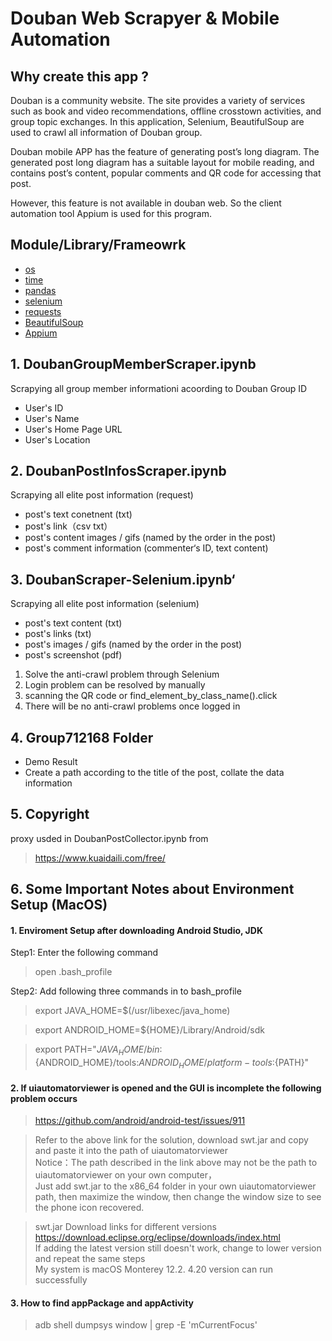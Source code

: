 # **Douban Web Scrapyer & Mobile Automation**
## **Why create this app ?** 
Douban is a community website. The site provides a variety of services such as book and video recommendations, offline crosstown activities, and group topic exchanges. In this application, Selenium, BeautifulSoup are used to crawl all information of Douban group.

Douban mobile APP has the feature of generating post’s long diagram. The generated post long diagram has a suitable layout for mobile reading, and contains post’s content, popular comments and QR code for accessing that post.

However, this feature is not available in douban web. So the client automation tool Appium is used for this program. 


## **Module/Library/Frameowrk**
* [os](https://docs.python.org/3/library/os.html)
* [time](https://docs.python.org/3/library/time.html)
* [pandas](https://pandas.pydata.org/docs/user_guide/index.html)       
* [selenium](https://selenium-python.readthedocs.io/)  
* [requests](https://docs.python-requests.org/en/latest/)
* [BeautifulSoup](https://www.crummy.com/software/BeautifulSoup/bs4/doc/)
* [Appium](https://appium.io/)   
                                                                                                                                    
## **1. DoubanGroupMemberScraper.ipynb**
Scrapying all group member informationi acoording to Douban Group ID
* User's ID
* User's Name
* User's Home Page URL
* User's Location 


## **2. DoubanPostInfosScraper.ipynb**
Scrapying all elite post information (request)
* post's text conetnent (txt)
* post's link（csv txt）
* post's content images / gifs (named by the order in the post)
* post's comment information (commenter‘s ID, text content)


## **3. DoubanScraper-Selenium.ipynb**‘
Scrapying all elite post information (selenium)
* post's text content (txt)
* post's links (txt)
* post's images / gifs (named by the order in the post)
* post's screenshot (pdf)

1. Solve the anti-crawl problem through Selenium
2. Login problem can be resolved by manually 
3. scanning the QR code or find_element_by_class_name().click 
4. There will be no anti-crawl problems once logged in


## **4. Group712168 Folder**
* Demo Result 
* Create a path according to the title of the post, collate the data information

## **5. Copyright**
proxy usded in DoubanPostCollector.ipynb from
> https://www.kuaidaili.com/free/


## **6. Some Important Notes about Environment Setup (MacOS)**
#### 1. Enviroment Setup after downloading Android Studio, JDK
Step1: Enter the following command
> open .bash_profile </br>

Step2: Add following three commands in to bash_profile
> export JAVA_HOME=$(/usr/libexec/java_home)

> export ANDROID_HOME=${HOME}/Library/Android/sdk

> export PATH="${JAVA_HOME}/bin:${ANDROID_HOME}/tools:${ANDROID_HOME}/platform-tools:${PATH}"

#### 2. If uiautomatorviewer is opened and the GUI is incomplete the following problem occurs
> https://github.com/android/android-test/issues/911

> Refer to the above link for the solution, download swt.jar and copy and paste it into the path of uiautomatorviewer   </br>
Notice：The path described in the link above may not be the path to uiautomatorviewer on your own computer，</br>
Just add swt.jar to the x86_64 folder in your own uiautomatorviewer path, then maximize the window, then change the window size to see the phone icon recovered.

> swt.jar Download links for different versions https://download.eclipse.org/eclipse/downloads/index.html </br>
If adding the latest version still doesn't work, change to lower version and repeat the same steps</br>
My system is macOS Monterey 12.2. 4.20 version can run successfully

#### 3. How to find appPackage and appActivity
> adb shell dumpsys window | grep -E 'mCurrentFocus' 

